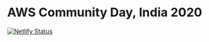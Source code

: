 # AWS Community Day, India 2020

[![Netlify Status](https://api.netlify.com/api/v1/badges/cfe25d5b-15cf-4c03-b3ea-e546f5475363/deploy-status)](https://app.netlify.com/sites/inspiring-hypatia-8c790a/deploys)
  
